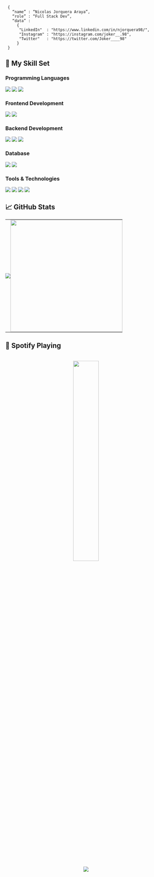 ```shell
 { 
   “name” : “Nicolas Jorquera Araya”,
   “role” : “Full Stack Dev”,
   “data” : 
     { 
      "LinkedIn"  : "https://www.linkedin.com/in/njorquera98/", 
      "Instagram" : "https://instagram.com/joker__.98",
      "Twitter"   : "https://twitter.com/Joker____98"
     }
 }
```

## 🚀 My Skill Set  

### Programming Languages
<p>
  <img src="https://img.shields.io/badge/Python-14354C?style=for-the-badge&logo=python&logoColor=white">
  <img src="https://img.shields.io/badge/JavaScript-323330?style=for-the-badge&logo=javascript&logoColor=F7DF1E">
  <img src="https://img.shields.io/badge/typescript-%23007ACC.svg?style=for-the-badge&logo=typescript&logoColor=white">
</p>

### Frontend Development
<p>
  <img src="https://img.shields.io/badge/Quasar-16B7FB?style=for-the-badge&logo=quasar&logoColor=black">
  <img src="https://img.shields.io/badge/Angular-DD0031?style=for-the-badge&logo=angular&logoColor=white">
</p>

### Backend Development
<p>
  <img src="https://img.shields.io/badge/NestJS-E0234E.svg?style=for-the-badge&logo=NestJS&logoColor=white">
  <img src="https://img.shields.io/badge/Express-000000.svg?style=for-the-badge&logo=Express&logoColor=white">
  <img src="https://img.shields.io/badge/Node.js-339933.svg?style=for-the-badge&logo=nodedotjs&logoColor=white">
</p>  
  
### Database
<p>
  <img src="https://img.shields.io/badge/MySQL-00000F?style=for-the-badge&logo=mysql&logoColor=white">
  <img src="https://img.shields.io/badge/MongoDB-47A248.svg?style=for-the-badge&logo=MongoDB&logoColor=white">  
</p>
 
### Tools & Technologies
<p>
  <img src="https://img.shields.io/badge/Arch%20Linux-1793D1.svg?style=for-the-badge&logo=Arch-Linux&logoColor=white">
  <img src= "https://img.shields.io/badge/WezTerm-4E49EE.svg?style=for-the-badge&logo=WezTerm&logoColor=white">
  <img src="https://img.shields.io/badge/Neovim-57A143.svg?style=for-the-badge&logo=Neovim&logoColor=white">
  <img src="https://img.shields.io/badge/Git-F05032.svg?style=for-the-badge&logo=Git&logoColor=white">
</p>
  
## 📈 GitHub Stats  
<table style="border-collapse: collapse; border: none;" align="center">
  <tr>
    <td style="border: none; padding: 0;" align="center"> 
      <img src="https://github-readme-stats.vercel.app/api?username=njorquera98&theme=monokai&show_icons=true&hide_border=true&count_private=true" /> 
    </td>
    <td style="border: none; padding: 0;" align="center">
      <img src="https://github-readme-stats.vercel.app/api/top-langs/?username=njorquera98&theme=monokai&show_icons=true&hide_border=true&layout=compact" style="width: 350px;"/>
    </td>
  </tr>
</table>

## 🎵 Spotify Playing
<br/>  
<div align="center">
  <a href="https://open.spotify.com/user/nicolas.jorquera98-cl?si=9beead665b2541bb">
    <img src="https://spotify-github-profile.kittinanx.com/api/view?uid=nicolas.jorquera98-cl&cover_image=true&theme=compact&show_offline=false&background_color=121212&interchange=true"
         style="width: 40%; height: auto;" />
  </a>
</div>

<br/>  
<div align="center">
<img src="https://komarev.com/ghpvc/?username=njorquera98&&style=flat-square" align="center" />
</div>  
<br/>
